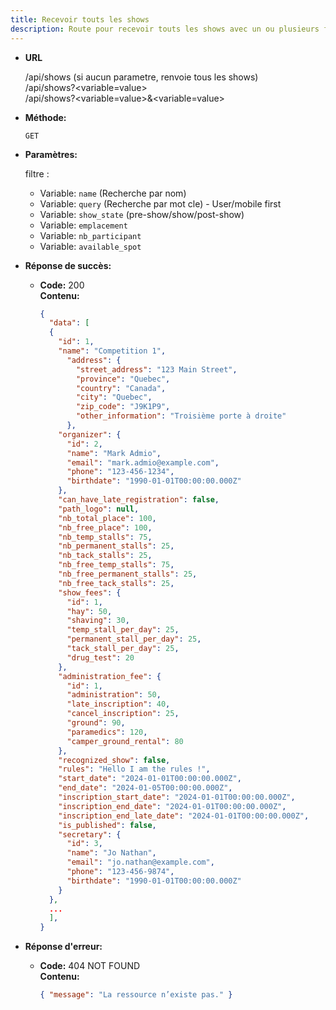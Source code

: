 ```yaml
---
title: Recevoir touts les shows
description: Route pour recevoir touts les shows avec un ou plusieurs filtres ou sans filtre.
---
```


- **URL**

  /api/shows (si aucun parametre, renvoie tous les shows)<br>
  /api/shows?<variable=value><br>
  /api/shows?<variable=value>&<variable=value>

- **Méthode:**

  `GET`

- **Paramètres:**

  filtre :

  - Variable: `name` (Recherche par nom)
  - Variable: `query` (Recherche par mot cle) - User/mobile first
  - Variable: `show_state` (pre-show/show/post-show)
  - Variable: `emplacement`
  - Variable: `nb_participant`
  - Variable: `available_spot`

- **Réponse de succès:**

  - **Code:** 200 <br />
    **Contenu:**
    ```json
    {
      "data": [
      {
        "id": 1,
        "name": "Competition 1",
          "address": {
            "street_address": "123 Main Street",
            "province": "Quebec",
            "country": "Canada",
            "city": "Quebec",
            "zip_code": "J9K1P9",
            "other_information": "Troisième porte à droite"
          },
        "organizer": {
          "id": 2,
          "name": "Mark Admio",
          "email": "mark.admio@example.com",
          "phone": "123-456-1234",
          "birthdate": "1990-01-01T00:00:00.000Z"
        },
        "can_have_late_registration": false,
        "path_logo": null,
        "nb_total_place": 100,
        "nb_free_place": 100,
        "nb_temp_stalls": 75,
        "nb_permanent_stalls": 25,
        "nb_tack_stalls": 25,
        "nb_free_temp_stalls": 75,
        "nb_free_permanent_stalls": 25,
        "nb_free_tack_stalls": 25,
        "show_fees": {
          "id": 1,
          "hay": 50,
          "shaving": 30,
          "temp_stall_per_day": 25,
          "permanent_stall_per_day": 25,
          "tack_stall_per_day": 25,
          "drug_test": 20
        },
        "administration_fee": {
          "id": 1,
          "administration": 50,
          "late_inscription": 40,
          "cancel_inscription": 25,
          "ground": 90,
          "paramedics": 120,
          "camper_ground_rental": 80
        },
        "recognized_show": false,
        "rules": "Hello I am the rules !",
        "start_date": "2024-01-01T00:00:00.000Z",
        "end_date": "2024-01-05T00:00:00.000Z",
        "inscription_start_date": "2024-01-01T00:00:00.000Z",
        "inscription_end_date": "2024-01-01T00:00:00.000Z",
        "inscription_end_late_date": "2024-01-01T00:00:00.000Z",
        "is_published": false, 
        "secretary": {
          "id": 3,
          "name": "Jo Nathan",
          "email": "jo.nathan@example.com",
          "phone": "123-456-9874",
          "birthdate": "1990-01-01T00:00:00.000Z"
        }
      },
      ...
      ],
    }
    ```

- **Réponse d'erreur:**

  - **Code:** 404 NOT FOUND <br />
    **Contenu:**
    ```json
    { "message": "La ressource n’existe pas." }
    ```

